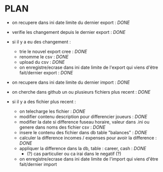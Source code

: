 # PLAN
- on recupere dans ini date limite du dernier export : *DONE*
- verifie les changement depuis le dernier export : *DONE*
- si il y a eu des changement :
    - trie le nouvel export cree : *DONE*
    - renomme le csv : *DONE*
    - upload du csv : *DONE*
    - on enregistre/ecrase dans ini date limite de l'export qui viens d'être fait/dernier export : *DONE*


- on recupere dans ini date limite du dernier import : *DONE*
- on cherche dans github un ou plusieurs fichiers plus recent : *DONE*
- si il y a des fichier plus recent : 
    - on telecharge les fichier : *DONE*
    - modifier contenu description pour differencier joueurs : *DONE*
    - modifier la date si difference fuseau horaire, valeur dans .ini ou genere dans noms des fichier csv : *DONE*
    - insere le contenu des fichier dans db table "balances" : *DONE*
    - calculer la difference incomes / expenses pour avoir la difference : *DONE*
    - appliquer la difference dans la db, table : career, cash : *DONE*
        - (?) cas particulier ou ca irai dans le negatif (?)
    - on enregistre/ecrase dans ini date limite de l'import qui viens d'être fait/dernier import

